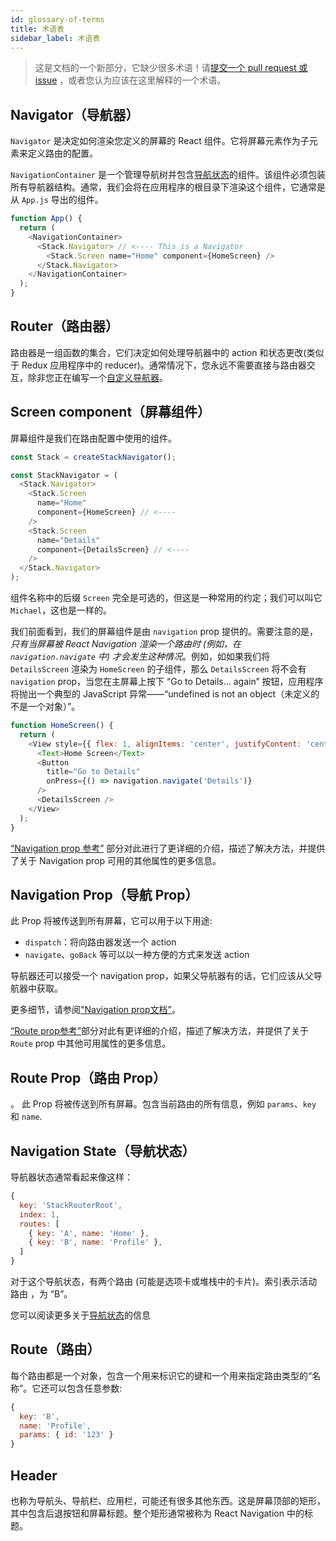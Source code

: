 ```yaml
---
id: glossary-of-terms
title: 术语表
sidebar_label: 术语表
---
```


> 这是文档的一个新部分，它缺少很多术语！请[提交一个 pull request 或 issue](https://github.com/react-navigation/react-navigation.github.io) ，或者您认为应该在这里解释的一个术语。

## Navigator（导航器）

`Navigator` 是决定如何渲染您定义的屏幕的 React 组件。它将屏幕元素作为子元素来定义路由的配置。

`NavigationContainer` 是一个管理导航树并包含[导航状态](navigation-state.md)的组件。该组件必须包装所有导航器结构。通常，我们会将在应用程序的根目录下渲染这个组件，它通常是从 `App.js` 导出的组件。

```js
function App() {
  return (
    <NavigationContainer>
      <Stack.Navigator> // <---- This is a Navigator
        <Stack.Screen name="Home" component={HomeScreen} />
      </Stack.Navigator>
    </NavigationContainer>
  );
}
```

## Router（路由器）

路由器是一组函数的集合，它们决定如何处理导航器中的 action 和状态更改(类似于 Redux 应用程序中的 reducer)。通常情况下，您永远不需要直接与路由器交互，除非您正在编写一个[自定义导航器](custom-navigator.md)。

## Screen component（屏幕组件）

屏幕组件是我们在路由配置中使用的组件。

```js
const Stack = createStackNavigator();

const StackNavigator = (
  <Stack.Navigator>
    <Stack.Screen
      name="Home"
      component={HomeScreen} // <----
    />
    <Stack.Screen
      name="Details"
      component={DetailsScreen} // <----
    />
  </Stack.Navigator>
);
```

组件名称中的后缀 `Screen` 完全是可选的，但这是一种常用的约定；我们可以叫它 `Michael`，这也是一样的。

我们前面看到，我们的屏幕组件是由 `navigation` prop 提供的。需要注意的是，*只有当屏幕被 React Navigation 渲染一个路由时 (例如，在 `navigation.navigate` 中) 才会发生这种情况*。例如，如如果我们将 `DetailsScreen` 渲染为 `HomeScreen` 的子组件，那么 `DetailsScreen` 将不会有`navigation` prop，当您在主屏幕上按下 “Go to Details... again” 按钮，应用程序将抛出一个典型的 JavaScript 异常——“undefined is not an object（未定义的不是一个对象）”。

```js
function HomeScreen() {
  return (
    <View style={{ flex: 1, alignItems: 'center', justifyContent: 'center' }}>
      <Text>Home Screen</Text>
      <Button
        title="Go to Details"
        onPress={() => navigation.navigate('Details')}
      />
      <DetailsScreen />
    </View>
  );
}
```

[“Navigation prop 参考”](navigation-prop.md) 部分对此进行了更详细的介绍，描述了解决方法，并提供了关于 Navigation prop 可用的其他属性的更多信息。

## Navigation Prop（导航 Prop）

此 Prop 将被传送到所有屏幕，它可以用于以下用途:

- `dispatch`：将向路由器发送一个 action
- `navigate`、`goBack` 等可以以一种方便的方式来发送 action

导航器还可以接受一个 navigation prop，如果父导航器有的话，它们应该从父导航器中获取。

更多细节，请参阅["Navigation prop文档"](Navigation-prop.md)。

[“Route prop参考”](Route-prop.md)部分对此有更详细的介绍，描述了解决方法，并提供了关于 `Route` prop 中其他可用属性的更多信息。

## Route Prop（路由 Prop）
。
此 Prop 将被传送到所有屏幕。包含当前路由的所有信息，例如 `params`、`key` 和 `name`.

## Navigation State（导航状态）

导航器状态通常看起来像这样：

```js
{
  key: 'StackRouterRoot',
  index: 1,
  routes: [
    { key: 'A', name: 'Home' },
    { key: 'B', name: 'Profile' },
  ]
}
```

对于这个导航状态，有两个路由 (可能是选项卡或堆栈中的卡片)。索引表示活动路由 ，为 “B”。

您可以阅读更多关于[导航状态](navigation-state.md)的信息

## Route（路由）

每个路由都是一个对象，包含一个用来标识它的键和一个用来指定路由类型的“名称”。它还可以包含任意参数:

```js
{
  key: 'B',
  name: 'Profile',
  params: { id: '123' }
}
```

## Header

也称为导航头、导航栏、应用栏，可能还有很多其他东西。这是屏幕顶部的矩形，其中包含后退按钮和屏幕标题。整个矩形通常被称为 React Navigation 中的标题。